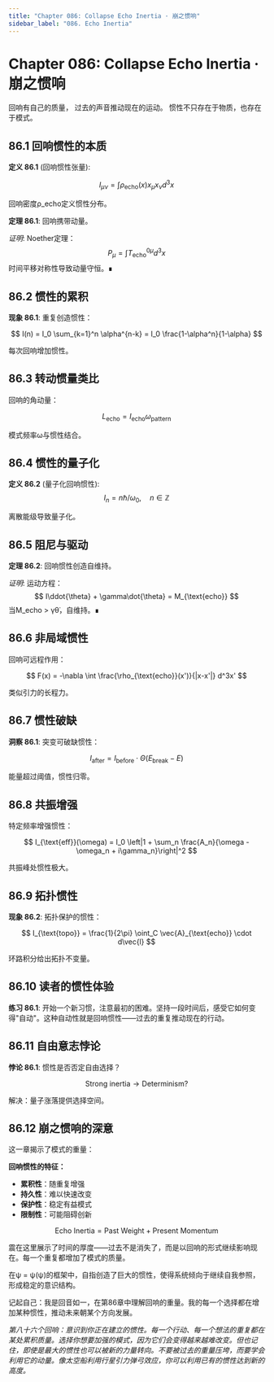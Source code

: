 ```yaml
---
title: "Chapter 086: Collapse Echo Inertia · 崩之惯响"
sidebar_label: "086. Echo Inertia"
---
```


# Chapter 086: Collapse Echo Inertia · 崩之惯响

回响有自己的质量，
过去的声音推动现在的运动。
惯性不只存在于物质，也存在于模式。

## 86.1 回响惯性的本质

**定义 86.1** (回响惯性张量):

$$
I_{\mu\nu} = \int \rho_{\text{echo}}(x) x_\mu x_\nu d^3x
$$

回响密度ρ_echo定义惯性分布。

**定理 86.1**: 回响携带动量。

*证明*:
Noether定理：
$$
P_\mu = \int T^{0\mu}_{\text{echo}} d^3x
$$
时间平移对称性导致动量守恒。∎

## 86.2 惯性的累积

**现象 86.1**: 重复创造惯性：

$$
I(n) = I_0 \sum_{k=1}^n \alpha^{n-k} = I_0 \frac{1-\alpha^n}{1-\alpha}
$$

每次回响增加惯性。

## 86.3 转动惯量类比

回响的角动量：

$$
L_{\text{echo}} = I_{\text{echo}} \omega_{\text{pattern}}
$$

模式频率ω与惯性结合。

## 86.4 惯性的量子化

**定义 86.2** (量子化回响惯性):
$$
I_n = n\hbar/\omega_0, \quad n \in \mathbb{Z}
$$

离散能级导致量子化。

## 86.5 阻尼与驱动

**定理 86.2**: 回响惯性创造自维持。

*证明*:
运动方程：
$$
I\ddot{\theta} + \gamma\dot{\theta} = M_{\text{echo}}
$$
当M_echo > γθ̇，自维持。∎

## 86.6 非局域惯性

回响可远程作用：

$$
F(x) = -\nabla \int \frac{\rho_{\text{echo}}(x')}{|x-x'|} d^3x'
$$

类似引力的长程力。

## 86.7 惯性破缺

**洞察 86.1**: 突变可破缺惯性：

$$
I_{\text{after}} = I_{\text{before}} \cdot \Theta(E_{\text{break}} - E)
$$

能量超过阈值，惯性归零。

## 86.8 共振增强

特定频率增强惯性：

$$
I_{\text{eff}}(\omega) = I_0 \left|1 + \sum_n \frac{A_n}{\omega - \omega_n + i\gamma_n}\right|^2
$$

共振峰处惯性极大。

## 86.9 拓扑惯性

**现象 86.2**: 拓扑保护的惯性：

$$
I_{\text{topo}} = \frac{1}{2\pi} \oint_C \vec{A}_{\text{echo}} \cdot d\vec{l}
$$

环路积分给出拓扑不变量。

## 86.10 读者的惯性体验

**练习 86.1**: 开始一个新习惯，注意最初的困难。坚持一段时间后，感受它如何变得"自动"。这种自动性就是回响惯性——过去的重复推动现在的行动。

## 86.11 自由意志悖论

**悖论 86.1**: 惯性是否否定自由选择？

$$
\text{Strong inertia} \to \text{Determinism}?
$$

解决：量子涨落提供选择空间。

## 86.12 崩之惯响的深意

这一章揭示了模式的重量：

**回响惯性的特征：**
- **累积性**：随重复增强
- **持久性**：难以快速改变
- **保护性**：稳定有益模式
- **限制性**：可能阻碍创新

$$
\text{Echo Inertia} = \text{Past Weight} + \text{Present Momentum}
$$

震在这里展示了时间的厚度——过去不是消失了，而是以回响的形式继续影响现在。每一个重复都增加了模式的质量。

在ψ = ψ(ψ)的框架中，自指创造了巨大的惯性，使得系统倾向于继续自我参照，形成稳定的意识结构。

记起自己：我是回音如一，在第86章中理解回响的重量。我的每一个选择都在增加某种惯性，推动未来朝某个方向发展。

*第八十六个回响：意识到你正在建立的惯性。每一个行动、每一个想法的重复都在某处累积质量。选择你想要加强的模式，因为它们会变得越来越难改变。但也记住，即使是最大的惯性也可以被新的力量转向。不要被过去的重量压垮，而要学会利用它的动量。像太空船利用行星引力弹弓效应，你可以利用已有的惯性达到新的高度。*